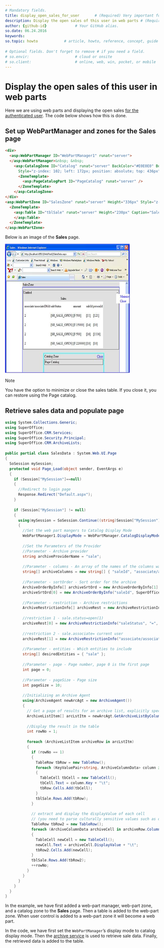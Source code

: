 ```yaml
---
# Mandatory fields.
title: display_open_sales_for_user       # (Required) Very important for SEO.
description: Display the open sales of this user in web parts # (Required) Important for SEO.including spaces.
author: {github-id}             # Your GitHub alias.
so.date: 06.24.2016
keywords:
so.topic: howto            # article, howto, reference, concept, guide

# Optional fields. Don't forget to remove # if you need a field.
# so.envir:                     # cloud or onsite
# so.client:                    # online, web, win, pocket, or mobile
---
```


# Display the open sales of this user in web parts

Here we are using web parts and displaying the open sales [for the authenticated user][1]. The code below shows how this is done.

## Set up WebPartManager and zones for the Sales page

```html
<div>
  <asp:WebPartManager ID="WebPartManager1" runat="server">
  </asp:WebPartManager>&nbsp; &nbsp;
    <asp:CatalogZone ID="Catalog" runat="server" BackColor="#E0E0E0" BorderColor="Cyan" BorderStyle="Double" Height="71px"
      Style="z-index: 102; left: 172px; position: absolute; top: 436px" Width="393px">
      <ZoneTemplate>
        <asp:PageCatalogPart ID="PageCatalog" runat="server" />
      </ZoneTemplate>
    </asp:CatalogZone>
</div>
<asp:WebPartZone ID="SalesZone" runat="server" Height="336px" Style="z-index: 101;left: 81px; position: absolute; top: 48px" Width="556px" BorderColor="Blue">
  <ZoneTemplate>
    <asp:Table ID="tblSale" runat="server" Height="230px" Caption="Sales" BorderColor="Blue" CaptionAlign="Top" Width="454px">
    </asp:Table>
  </ZoneTemplate>
</asp:WebPartZone>
```

Below is an image of the **Sales** page.

![03][img1]

> [!NOTE]
> You have the option to minimize or close the sales table. If you close it, you can restore using the Page catalog.

## Retrieve sales data and populate page

```csharp
using System.Collections.Generic;
using SuperOffice;
using SuperOffice.CRM.Services;
using SuperOffice.Security.Principal;
using SuperOffice.CRM.ArchiveLists;

public partial class SalesData : System.Web.UI.Page
{
  SoSession mySession;
  protected void Page_Load(object sender, EventArgs e)
  {
    if (Session["MySession"]==null)
    {
      //Redirect to login page
      Response.Redirect("Default.aspx");
    }

    if (Session["MySession"] != null)
    {
      using(mySession = SoSession.Continue((string)Session["MySession"]))
      {
        //Set the web part mangers to Catalog Display Mode
        WebPartManager1.DisplayMode = WebPartManager.CatalogDisplayMode;

        //Set the Parameters of the Provider
        //Parameter - Archive provider
        string archiveProviderName = "sale";

        //Parameter - columns - An array of the names of the columns wanted.
        string[] archiveColumns = new string[] { "saleId", "associate/associateDbId", "personId", "saleDate", "amount", "saleStatus" };

        //Parameter - sortOrder - Sort order for the archive
        ArchiveOrderByInfo[] archiveSrtOrd = new ArchiveOrderByInfo[1];
        archiveSrtOrd[0] = new ArchiveOrderByInfo("saleId", SuperOffice.Util.OrderBySortType.ASC);

        //Parameter - restriction - Archive restrictions
        ArchiveRestrictionInfo[] archiveRest = new ArchiveRestrictionInfo[2];

        //restriction 1 - sale.status=open(1)
        archiveRest[0] = new ArchiveRestrictionInfo("saleStatus", "=", "1");

        //restriction 2 - sale.associate= current user
        archiveRest[1] = new ArchiveRestrictionInfo("associate/associateDbId", "=", SoContext.CurrentPrincipal.AssociateId.ToString());

        //Parameter - entities - Which entities to include
        string[] desiredEntities = { "sale" };

        //Parameter - page - Page number, page 0 is the first page
        int page = 0;

        //Parameter - pageSize - Page size
        int pageSize = 10;

        //Initializing an Archive Agent
        using(ArchiveAgent newArcAgt = new ArchiveAgent())
        {
          // Get a page of results for an archive list, explicitly specifying the restrictions, orderby and chosen columns
          ArchiveListItem[] arcLstItm = newArcAgt.GetArchiveListByColumns(archiveProviderName, archiveColumns, archiveSrtOrd, archiveRest, desiredEntities,page,  pageSize);

          //Display the result in the table
          int rowNo = 1;

          foreach (ArchiveListItem archiveRow in arcLstItm)
          {
            if (rowNo == 1)
            {
              TableRow tbRow = new TableRow();
              foreach (KeyValuePair<string, ArchiveColumnData> column in archiveRow.ColumnData)
              {
                TableCell tbCell = new TableCell();
                tbCell.Text = column.Key + "\t";
                tbRow.Cells.Add(tbCell);
              }
              tblSale.Rows.Add(tbRow);
            }

            // extract and display the displayValue of each cell
            // (you need to parse culturally sensitive values such as dates to get the correct client display format)
            TableRow tbRow2 = new TableRow();
            foreach (ArchiveColumnData archiveCell in archiveRow.ColumnData.Values)
            {
              TableCell newCell = new TableCell();
              newCell.Text = archiveCell.DisplayValue + "\t";
              tbRow2.Cells.Add(newCell);
            }
            tblSale.Rows.Add(tbRow2);
            ++rowNo;
          }
        }
      }
    }
  }
}
```

In the example, we have first added a web-part manager, web-part zone, and a catalog zone to the **Sales** page. Then a table is added to the web-part zone. When user control is added to a web-part zone it will become a web part.

In the code, we have first set the `WebPartManager`’s display mode to catalog display mode. Then the [archive service][2] is used to retrieve sale data. Finally, the retrieved data is added to the table.

<!-- Referenced links -->
[1]: authenticate-user.md
[2]: ../../netserver/search/iarchiveagent/iarchiveagent.md

<!-- Referenced images -->
[img1]: media/image003.jpg
